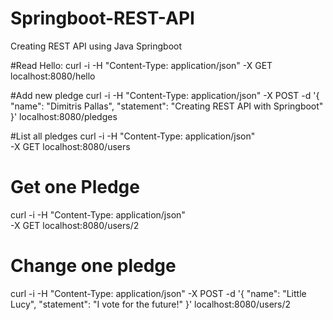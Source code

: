 # Springboot-REST-API
Creating REST API using Java Springboot

#Read Hello:
curl -i -H "Content-Type: application/json" -X GET localhost:8080/hello

#Add new pledge
curl -i -H "Content-Type: application/json" -X POST -d '{
    "name": "Dimitris Pallas",
    "statement": "Creating REST API with Springboot"
}' localhost:8080/pledges

#List all pledges
curl -i -H "Content-Type: application/json" \
    -X GET localhost:8080/users

# Get one Pledge
curl -i -H "Content-Type: application/json" \
    -X GET localhost:8080/users/2

# Change one pledge
curl -i -H "Content-Type: application/json" -X POST -d '{
        "name": "Little Lucy",
        "statement": "I vote for the future!"
    }' localhost:8080/users/2
